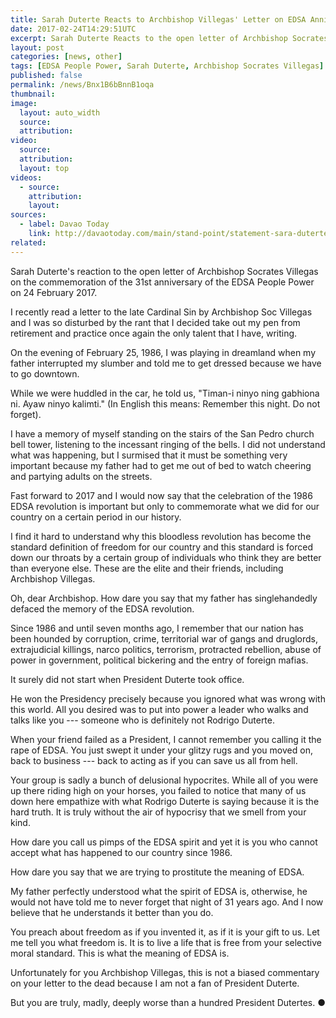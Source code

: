 ```yaml
---
title: Sarah Duterte Reacts to Archbishop Villegas' Letter on EDSA Anniversary
date: 2017-02-24T14:29:51UTC
excerpt: Sarah Duterte Reacts to the open letter of Archbishop Socrates Villegas on the commemoration of the 31st anniversary of the EDSA People Power on 24 February 2017.
layout: post
categories: [news, other]
tags: [EDSA People Power, Sarah Duterte, Archbishop Socrates Villegas]
published: false
permalink: /news/Bnx1B6bBnnB1oqa
thumbnail:
image:
  layout: auto_width
  source: 
  attribution: 
video:
  source: 
  attribution: 
  layout: top
videos:
  - source: 
    attribution: 
    layout: 
sources:
  - label: Davao Today
    link: http://davaotoday.com/main/stand-point/statement-sara-duterte-to-cbcps-villegas-how-dare-you-say-that-we-are-trying-to-prostitute-the-meaning-of-edsa/
related:
---
```


Sarah Duterte's reaction to the open letter of Archbishop Socrates Villegas on the commemoration of the 31st anniversary of the EDSA People Power on 24 February 2017.

I recently read a letter to the late Cardinal Sin by Archbishop Soc Villegas and I was so disturbed by the rant that I decided take out my pen from retirement and practice once again the only talent that I have, writing.

On the evening of February 25, 1986, I was playing in dreamland when my father interrupted my slumber and told me to get dressed because we have to go downtown.

While we were huddled in the car, he told us, "Timan-i ninyo ning gabhiona ni. Ayaw ninyo kalimti." (In English this means: Remember this night. Do not forget).

I have a memory of myself standing on the stairs of the San Pedro church bell tower, listening to the incessant ringing of the bells. I did not understand what was happening, but I surmised that it must be something very important because my father had to get me out of bed to watch cheering and partying adults on the streets.

Fast forward to 2017 and I would now say that the celebration of the 1986 EDSA revolution is important but only to commemorate what we did for our country on a certain period in our history.

I find it hard to understand why this bloodless revolution has become the standard definition of freedom for our country and this standard is forced down our throats by a certain group of individuals who think they are better than everyone else. These are the elite and their friends, including Archbishop Villegas.

Oh, dear Archbishop. How dare you say that my father has singlehandedly defaced the memory of the EDSA revolution.

Since 1986 and until seven months ago, I remember that our nation has been hounded by corruption, crime, territorial war of gangs and druglords, extrajudicial killings, narco politics, terrorism, protracted rebellion, abuse of power in government, political bickering and the entry of foreign mafias.

It surely did not start when President Duterte took office.

He won the Presidency precisely because you ignored what was wrong with this world. All you desired was to put into power a leader who walks and talks like you --- someone who is definitely not Rodrigo Duterte.

When your friend failed as a President, I cannot remember you calling it the rape of EDSA. You just swept it under your glitzy rugs and you moved on, back to business --- back to acting as if you can save us all from hell.

Your group is sadly a bunch of delusional hypocrites. While all of you were up there riding high on your horses, you failed to notice that many of us down here empathize with what Rodrigo Duterte is saying because it is the hard truth. It is truly without the air of hypocrisy that we smell from your kind.

How dare you call us pimps of the EDSA spirit and yet it is you who cannot accept what has happened to our country since 1986.

How dare you say that we are trying to prostitute the meaning of EDSA.

My father perfectly understood what the spirit of EDSA is, otherwise, he would not have told me to never forget that night of 31 years ago. And I now believe that he understands it better than you do.

You preach about freedom as if you invented it, as if it is your gift to us. Let me tell you what freedom is. It is to live a life that is free from your selective moral standard. This is what the meaning of EDSA is.

Unfortunately for you Archbishop Villegas, this is not a biased commentary on your letter to the dead because I am not a fan of President Duterte.

But you are truly, madly, deeply worse than a hundred President Dutertes.
&#x25cf;
